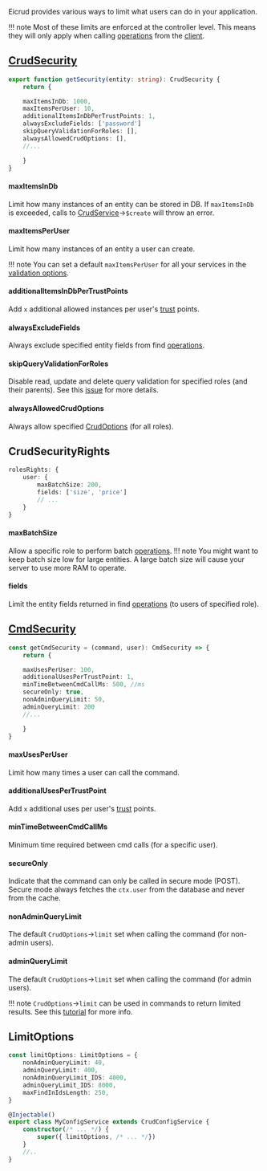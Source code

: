 Eicrud provides various ways to limit what users can do in your application.

!!! note
    Most of these limits are enforced at the controller level. This means they will only apply when calling [operations](../services/operations.md) from the [client](../client/setup.md).

## [CrudSecurity](../security/definition.md)

```typescript title="service.security.ts"
export function getSecurity(entity: string): CrudSecurity { 
    return {

    maxItemsInDb: 1000,
    maxItemsPerUser: 10,
    additionalItemsInDbPerTrustPoints: 1,
    alwaysExcludeFields: ['password']
    skipQueryValidationForRoles: [],
    alwaysAllowedCrudOptions: [],
    //...

    }
}
```

#### **maxItemsInDb** 

Limit how many instances of an entity can be stored in DB. If `maxItemsInDb` is exceeded, calls to [CrudService](../services/definition.md)->`$create` will throw an error.

#### **maxItemsPerUser**

Limit how many instances of an entity a user can create.

!!! note
    You can set a default `maxItemsPerUser` for all your services in the [validation options](../configuration/validation.md). 

#### **additionalItemsInDbPerTrustPoints**

Add `x` additional allowed instances per user's [trust](../user/definition.md#trust) points.

#### **alwaysExcludeFields**
Always exclude specified entity fields from find [operations](../services/operations.md). 

#### **skipQueryValidationForRoles**
Disable read, update and delete query validation for specified roles (and their parents). See this [issue](https://github.com/eicrud/eicrud/issues/63) for more details. 

#### **alwaysAllowedCrudOptions**
Always allow specified [CrudOptions](../services/options.md) (for all roles).

## CrudSecurityRights
```typescript title="service.security.ts"
rolesRights: {
    user: {
        maxBatchSize: 200,
        fields: ['size', 'price']
        // ...
    }
}
```
#### **maxBatchSize**
Allow a specific role to perform batch [operations](../services/operations.md).
!!! note
    You might want to keep batch size low for large entities. A large batch size will cause your server to use more RAM to operate.
    
#### **fields**
Limit the entity fields returned in find [operations](../services/operations.md) (to users of specified role).

## [CmdSecurity](../services/commands.md)
```typescript title="command.security.ts"
const getCmdSecurity = (command, user): CmdSecurity => { 
    return {

    maxUsesPerUser: 100,
    additionalUsesPerTrustPoint: 1,
    minTimeBetweenCmdCallMs: 500, //ms
    secureOnly: true,
    nonAdminQueryLimit: 50,
    adminQueryLimit: 200
    //...

    }
}
```
#### **maxUsesPerUser** 
Limit how many times a user can call the command.

#### **additionalUsesPerTrustPoint**

Add `x` additional uses per user's [trust](../user/definition.md#trust) points.

#### **minTimeBetweenCmdCallMs**
Minimum time required between cmd calls (for a specific user).

#### **secureOnly**
Indicate that the command can only be called in secure mode (POST). Secure mode always fetches the `ctx.user` from the database and never from the cache.

#### **nonAdminQueryLimit**
The default `CrudOptions`->`limit` set when calling the command (for non-admin users).

#### **adminQueryLimit**
The default `CrudOptions`->`limit` set when calling the command (for admin users).

!!! note
    `CrudOptions`->`limit` can be used in commands to return limited results. See this [tutorial](../recipes/search-command.md) for more info.



## LimitOptions

```typescript title="eicrud.config.service.ts"
const limitOptions: LimitOptions = {
    nonAdminQueryLimit: 40,
    adminQueryLimit: 400,
    nonAdminQueryLimit_IDS: 4000,
    adminQueryLimit_IDS: 8000,
    maxFindInIdsLength: 250,
}

@Injectable()
export class MyConfigService extends CrudConfigService {
    constructor(/* ... */) {
        super({ limitOptions, /* ... */})
    }
    //..
}
```


